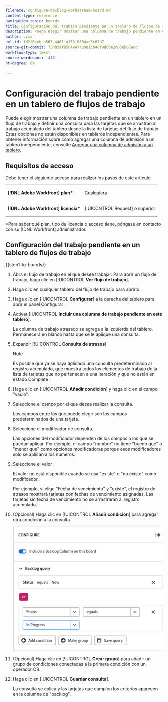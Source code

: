 ```yaml
---
filename: configure-backlog-workstream-board.md
content-type: reference
navigation-topic: boards
title: Configuración del trabajo pendiente en un tablero de flujos de trabajo
description: Puede elegir mostrar una columna de trabajo pendiente en un tablero en un flujo de trabajo y definir una consulta para las tarjetas que se arrastran al trabajo acumulado del tablero desde la lista de tarjetas del flujo de trabajo.
author: Lisa
exl-id: fd2f6eeb-a565-4461-a153-0504ad3c07d7
source-git-commit: 75bb5af9564947a39e1cb46f9d6be2c03eb07acc
workflow-type: tm+mt
source-wordcount: '416'
ht-degree: 0%

---
```


# Configuración del trabajo pendiente en un tablero de flujos de trabajo

Puede elegir mostrar una columna de trabajo pendiente en un tablero en un flujo de trabajo y definir una consulta para las tarjetas que se arrastran al trabajo acumulado del tablero desde la lista de tarjetas del flujo de trabajo. Estas opciones no están disponibles en tableros independientes. Para obtener información sobre cómo agregar una columna de admisión a un tablero independiente, consulte [Agregar una columna de admisión a un tablero](/help/quicksilver/agile/use-boards-agile-planning-tools/add-intake-column-to-board.md).

## Requisitos de acceso

Debe tener el siguiente acceso para realizar los pasos de este artículo:

<table style="table-layout:auto"> 
 <col> 
 </col> 
 <col> 
 </col> 
 <tbody> 
  <tr> 
   <td role="rowheader"><strong>[!DNL Adobe Workfront] plan*</strong></td> 
   <td> <p>Cualquiera</p> </td> 
  </tr> 
  <tr> 
   <td role="rowheader"><strong>[!DNL Adobe Workfront] licencia*</strong></td> 
   <td> <p>[!UICONTROL Request] o superior</p> </td> 
  </tr> 
 </tbody> 
</table>

&#42;Para saber qué plan, tipo de licencia o acceso tiene, póngase en contacto con su [!DNL Workfront] administrador.

## Configuración del trabajo pendiente en un tablero de flujos de trabajo

{{step1-to-boards}}

1. Abra el flujo de trabajo en el que desee trabajar. Para abrir un flujo de trabajo, haga clic en [!UICONTROL **Ver flujo de trabajo**].
1. Haga clic en cualquier tablero del flujo de trabajo para abrirlo.
1. Haga clic en [!UICONTROL **Configurar**] a la derecha del tablero para abrir el panel Configurar .
1. Activar [!UICONTROL **Incluir una columna de trabajo pendiente en este tablero**].

   La columna de trabajo atrasado se agrega a la izquierda del tablero. Permanecerá en blanco hasta que se le aplique una consulta.

1. Expandir [!UICONTROL **Consulta de atrasos**].

   >[!NOTE]
   >
   >Es posible que ya se haya aplicado una consulta predeterminada al registro acumulado, que muestra todos los elementos de trabajo de la lista de tarjetas que no pertenecen a una iteración y que no están en estado Complete .

1. Haga clic en [!UICONTROL **Añadir condición**] y haga clic en el campo &quot;vacío&quot;.
1. Seleccione el campo por el que desea realizar la consulta.

   Los campos entre los que puede elegir son los campos predeterminados de una tarjeta.

1. Seleccione el modificador de consulta.

   Las opciones del modificador dependen de los campos a los que se puedan aplicar. Por ejemplo, el campo &quot;nombre&quot; no tiene &quot;bueno que&quot; o &quot;menor que&quot; como opciones modificadoras porque esos modificadores solo se aplican a los números.

1. Seleccione el valor .

   El valor no está disponible cuando se usa &quot;existe&quot; o &quot;no existe&quot; como modificador.

   Por ejemplo, si elige &quot;Fecha de vencimiento&quot; y &quot;existe&quot;, el registro de atrasos mostrará tarjetas con fechas de vencimiento asignadas. Las tarjetas sin fecha de vencimiento no se arrastrarán al registro acumulado.

1. (Opcional) Haga clic en [!UICONTROL **Añadir condición**] para agregar otra condición a la consulta.

   ![Consulta de Registro de asuntos pendientes](assets/backlog-query-wrkstrm-board.png)

1. (Opcional) Haga clic en [!UICONTROL **Crear grupo**] para añadir un grupo de condiciones conectadas a la primera condición con un operador OR.
1. Haga clic en [!UICONTROL **Guardar consulta**].

   La consulta se aplica y las tarjetas que cumplen los criterios aparecen en la columna de &quot;backlog&quot;.
